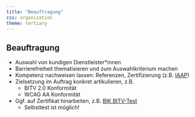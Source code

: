 ```yaml
---
title: "Beauftragung"
css: organization
theme: tertiary
---
```

## Beauftragung

- Auswahl von kundigen Dienstleister*innen
- Barrierefreiheit thematisieren und zum Auswahlkriterium machen
- Kompetenz nachweisen lassen: Referenzen, Zertifizierung (z.B. [IAAP](https://www.accessibilityassociation.org/)) 
- Zielsetzung im Auftrag konkret artikulieren, z.B.
    - BITV 2.0 Konformität
    - WCAG AA Konformität 
- Ggf. auf Zertifikat hinarbeiten, z.B. [BIK BITV-Test](https://www.bitvtest.de/)
    - Selbsttest ist möglich!
